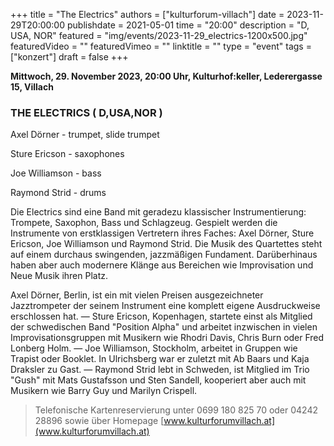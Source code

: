 +++
title = "The Electrics"
authors = ["kulturforum-villach"]
date = 2023-11-29T20:00:00
publishdate = 2021-05-01
time = "20:00"
description = "D, USA, NOR"
featured = "img/events/2023-11-29_electrics-1200x500.jpg"
featuredVideo = ""
featuredVimeo = ""
linktitle = ""
type = "event"
tags = ["konzert"]
draft = false
+++

**Mittwoch, 29. November 2023, 20:00 Uhr, Kulturhof:keller, Lederergasse 15, Villach**

### THE ELECTRICS ( D,USA,NOR )

Axel Dörner - trumpet, slide trumpet

Sture Ericson - saxophones

Joe Williamson - bass 

Raymond Strid - drums  

Die Electrics sind eine Band mit geradezu klassischer Instrumentierung: Trompete, Saxophon, Bass und Schlagzeug. Gespielt werden die Instrumente von erstklassigen Vertretern ihres Faches: Axel Dörner, Sture Ericson, Joe Williamson und Raymond Strid. Die Musik des Quartettes steht auf einem durchaus swingenden, jazzmäßigen Fundament. Darüberhinaus haben aber auch modernere Klänge aus Bereichen wie Improvisation und Neue Musik ihren Platz.

Axel Dörner, Berlin, ist ein mit vielen Preisen ausgezeichneter Jazztrompeter der seinem Instrument eine komplett eigene Ausdruckweise erschlossen hat. — Sture Ericson, Kopenhagen, startete einst als Mitglied der schwedischen Band "Position Alpha" und arbeitet inzwischen in vielen Improvisationsgruppen mit Musikern wie Rhodri Davis, Chris Burn oder Fred Lonberg Holm. — Joe Williamson, Stockholm, arbeitet in Gruppen wie Trapist oder Booklet. In Ulrichsberg war er zuletzt mit Ab Baars und Kaja Draksler zu Gast. — Raymond Strid lebt in Schweden, ist Mitglied im Trio "Gush" mit Mats Gustafsson und Sten Sandell, kooperiert aber auch mit Musikern wie Barry Guy und Marilyn Crispell.

> Telefonische Kartenreservierung unter 0699 180 825 70 oder 04242 28896  sowie über Homepage [www.kulturforumvillach.at](www.kulturforumvillach.at)